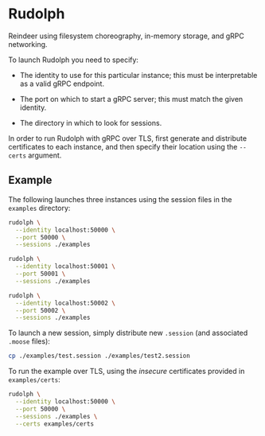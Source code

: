 
# Rudolph

Reindeer using filesystem choreography, in-memory storage, and gRPC networking.

To launch Rudolph you need to specify:

- The identity to use for this particular instance; this must be interpretable as a valid gRPC endpoint.

- The port on which to start a gRPC server; this must match the given identity.

- The directory in which to look for sessions.

In order to run Rudolph with gRPC over TLS, first generate and distribute certificates to each instance, and then specify their location using the `--certs` argument.

## Example

The following launches three instances using the session files in the `examples` directory:

```sh
rudolph \
  --identity localhost:50000 \
  --port 50000 \
  --sessions ./examples

rudolph \
  --identity localhost:50001 \
  --port 50001 \
  --sessions ./examples

rudolph \
  --identity localhost:50002 \
  --port 50002 \
  --sessions ./examples
```

To launch a new session, simply distribute new `.session` (and associated `.moose` files):

```sh
cp ./examples/test.session ./examples/test2.session
```

To run the example over TLS, using the _insecure_ certificates provided in `examples/certs`:

```sh
rudolph \
  --identity localhost:50000 \
  --port 50000 \
  --sessions ./examples \
  --certs examples/certs
```
